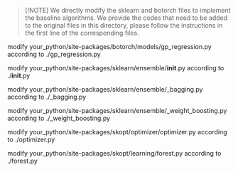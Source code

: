 >[!NOTE] We directly modify the sklearn and botorch files to implement the baseline algorithms. We provide the codes that need to be added to the original files in this directory, please follow the instructions in the first line of the corresponding files.

modify your_python/site-packages/botorch/models/gp_regression.py according to ./gp_regression.py

modify your_python/site-packages/sklearn/ensemble/__init__.py according to ./__init__.py

modify your_python/site-packages/sklearn/ensemble/_bagging.py according to ./_bagging.py

modify your_python/site-packages/sklearn/ensemble/_weight_boosting.py according to ./_weight_boosting.py

modify your_python/site-packages/skopt/optimizer/optimizer.py according to ./optimizer.py

modify your_python/site-packages/skopt/learning/forest.py according to ./forest.py
